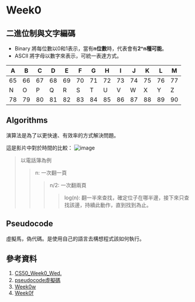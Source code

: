 # Week0
## 二進位制與文字編碼
* Binary
將每位數以0和1表示，當有**n位數**時，代表會有**2^n種可能**。
* ASCII
將字母以數字來表示，可統一表達方式。

A | B | C | D | E | F | G | H | I | J | K | L | M
--|---|---|---|---|---|---|---|---|---|---|---|---
65 | 66 | 67 | 68 | 69 | 70 | 71 | 72 | 73 | 74 | 75 | 76 | 77
N | O | P | Q | R | S | T | U | V | W | X | Y | Z
78 | 79 | 80 | 81 | 82 | 83 | 84 | 85 | 86 | 87 | 88 | 89 | 90
## Algorithms
演算法是為了以更快速、有效率的方式解決問題。

這是影片中對於時間的比較：
![image](https://images.plurk.com/3C5PpKih60IIkmfJWgWqXt.png)
> 以電話簿為例
>> n: 一次翻一頁
>>> n/2: 一次翻兩頁
>>>> log(n): 翻一半來查找，確定位子在哪半邊，接下來只查找該邊，持續此動作，直到找到為止。
## Pseudocode
虛擬馬，偽代碼。是使用自己的語言去構想程式該如何執行。
## 參考資料
1. [CS50_Week0_Wed.](http://cdn.cs50.net/2013/fall/lectures/0/w/week0w.pdf)
2. [pseudocode虛擬碼](https://medium.com/@skyeying77/pseudocode-%E8%99%9B%E6%93%AC%E7%A2%BC-720746c6b265)
3. [Week0w](https://www.youtube.com/watch?v=79gAss0K1TI)
4. [Week0f](http://cs50.tv/2013/fall/lectures/0/f/week0f-1080p.mp4)
